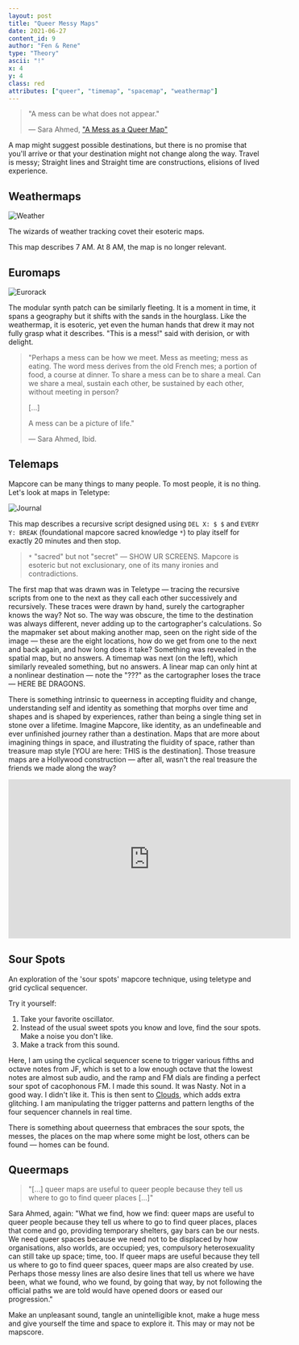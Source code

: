 ```yaml
---
layout: post
title: "Queer Messy Maps"
date: 2021-06-27
content_id: 9
author: "Fen & Rene"
type: "Theory"
ascii: "!"
x: 4
y: 4
class: red
attributes: ["queer", "timemap", "spacemap", "weathermap"]
---
```


> "A mess can be what does not appear."
>
> &mdash; Sara Ahmed, ["A Mess as a Queer Map"](https://feministkilljoys.com/2020/12/23/a-mess-as-a-queer-map/)

A map might suggest possible destinations, but there is no promise that you'll arrive or that your destination might not change along the way. Travel is messy; Straight lines and Straight time are constructions, elisions of lived experience.

## Weathermaps

![Weather](/assets/content/queery-messy-maps-weather.png)

The wizards of weather tracking covet their esoteric maps.

This map describes 7 AM. At 8 AM, the map is no longer relevant.

## Euromaps

![Eurorack](/assets/content/queery-messy-maps-euro.jpg)

The modular synth patch can be similarly fleeting. It is a moment in time, it spans a geography but it shifts with the sands in the hourglass. Like the weathermap, it is esoteric, yet even the human hands that drew it may not fully grasp what it describes. "This is a mess!" said with derision, or with delight.

> "Perhaps a mess can be how we meet. Mess as meeting; mess as eating. The word mess derives from the old French mes; a portion of food, a course at dinner.  To share a mess can be to share a meal. Can we share a meal, sustain each other, be sustained by each other, without meeting in person?
>
> [...]
>
> A mess can be a picture of life."
>
> &mdash; Sara Ahmed, Ibid.

## Telemaps

Mapcore can be many things to many people. To most people, it is no thing. Let's look at maps in Teletype:

![Journal](/assets/content/queery-messy-maps-journal.jpg)

This map describes a recursive script designed using `DEL X: $ $` and `EVERY Y: BREAK` (foundational mapcore sacred knowledge `*`) to play itself for exactly 20 minutes and then stop. 

> `*` "sacred" but not "secret" — SHOW UR SCREENS. Mapcore is esoteric but not exclusionary, one of its many ironies and contradictions.

The first map that was drawn was in Teletype — tracing the recursive scripts from one to the next as they call each other successively and recursively. These traces were drawn by hand, surely the cartographer knows the way? Not so. The way was obscure, the time to the destination was always different, never adding up to the cartographer's calculations. So the mapmaker set about making another map, seen on the right side of the image — these are the eight locations, how do we get from one to the next and back again, and how long does it take? Something was revealed in the spatial map, but no answers. A timemap was next (on the left), which similarly revealed something, but no answers. A linear map can only hint at a nonlinear destination — note the "???" as the cartographer loses the trace — HERE BE DRAGONS.

There is something intrinsic to queerness in accepting fluidity and change, understanding self and identity as something that morphs over time and shapes and is shaped by experiences, rather than being a single thing set in stone over a lifetime. Imagine Mapcore, like identity, as an undefineable and ever unfinished journey rather than a destination. Maps that are more about imagining things in space, and illustrating the fluidity of space, rather than treasure map style [YOU are here: THIS is the destination]. Those treasure maps are a Hollywood construction — after all, wasn't the real treasure the friends we made along the way?

<iframe width="560" height="315" src="https://www.youtube.com/embed/omlUyD5boXc" title="YouTube video player" frameborder="0" allow="accelerometer; autoplay; clipboard-write; encrypted-media; gyroscope; picture-in-picture" allowfullscreen class="youtube-iframe"></iframe>

## Sour Spots

An exploration of the 'sour spots' mapcore technique, using teletype and grid cyclical sequencer.

Try it yourself:

 1. Take your favorite oscillator.
 2. Instead of the usual sweet spots you know and love, find the sour spots. Make a noise you don't like.
 3. Make a track from this sound.

Here, I am using the cyclical sequencer scene to trigger various fifths and octave notes from JF, which is set to a low enough octave that the lowest notes are almost sub audio, and the ramp and FM dials are finding a perfect sour spot of cacophonous FM. I made this sound. It was Nasty. Not in a good way. I didn't like it. This is then sent to [Clouds](https://mutable-instruments.net/modules/clouds/), which adds extra glitching. I am manipulating the trigger patterns and pattern lengths of the four sequencer channels in real time.

There is something about queerness that embraces the sour spots, the messes, the places on the map where some might be lost, others can be found — homes can be found.

## Queermaps

> "[...] queer maps are useful to queer people because they tell us where to go to find queer places [...]"

Sara Ahmed, again: "What we find, how we find: queer maps are useful to queer people because they tell us where to go to find queer places, places that come and go, providing temporary shelters, gay bars can be our nests. We need queer spaces because we need not to be displaced by how organisations, also worlds, are occupied; yes, compulsory heterosexuality can still take up space; time, too.  If queer maps are useful because they tell us where to go to find queer spaces, queer maps are also created by use.  Perhaps those messy lines are also desire lines that tell us where we have been, what we found, who we found, by going that way, by not following the official paths we are told would have opened doors or eased our progression."

Make an unpleasant sound, tangle an unintelligible knot, make a huge mess and give yourself the time and space to explore it. This may or may not be mapscore.